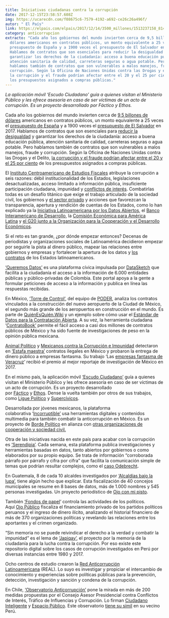 ```yaml
---
title: Iniciativas ciudadanas contra la corrupción
date: 2017-12-15T23:58:57.608Z
img: https://ucarecdn.com/f08675c6-7579-4192-a692-ce26c26a496f/
autor: " El País"
link: https://elpais.com/elpais/2017/12/14/3500_millones/1513237158_814641.html
category: anticorrupcion
extracto: "Cada año los gobiernos del mundo invierten cerca de 9,5 billones de
  dólares americanos en contratos públicos, un monto equivalente a 25 veces el
  presupuesto de España y a 1900 veces el presupuesto de El Salvador en 2017.
  Hablamos de contratos que son esenciales para reducir la desigualdad y
  garantizar los derechos de la ciudadanía: acceso a buena educación pública,
  atención sanitaria de calidad, carreteras seguras o agua potable. Pero
  hablamos también de contratos que son vulnerables a malos manejos, fraude y
  corrupción. Según la Oficina de Naciones Unidas contra las Drogas y el Delito,
  la corrupción y el fraude podrían afectar entre el 20 y el 25 por ciento de
  los presupuestos asignados a compras públicas."
---
```

*La aplicación móvil ‘Escudo Ciudadano’ guía a quienes visitan el Ministerio Público y les ofrece asesoría en caso de ser víctimas de un acto de corrupción. Es un proyecto desarrollado por Fáctico y Ethos.*

Cada año los gobiernos del mundo invierten cerca de [9,5 billones de dólares](https://www.openupcontracting.org/about-open-up-contracting/) americanos en contratos públicos, un monto equivalente a 25 veces el [presupuesto de España](https://elpais.com/economia/2017/04/04/actualidad/1491294784_243939.html) y a 1900 veces el [presupuesto de El Salvador](http://www.transparenciafiscal.gob.sv/ptf/es/index.html) en 2017. Hablamos de contratos que son esenciales para [reducir la desigualdad](https://elpais.com/elpais/2017/10/04/planeta_futuro/1507130953_951158.html) y garantizar los derechos de la ciudadanía: acceso a buena educación pública, atención sanitaria de calidad, carreteras seguras o agua potable. Pero hablamos también de contratos que son vulnerables a malos manejos, fraude y corrupción. Según la Oficina de Naciones Unidas contra las Drogas y el Delito, [la corrupción y el fraude podrían afectar entre el 20 y el 25 por ciento](https://www.open-contracting.org/wp-content/uploads/2016/01/OCP2015-2018_Strategy_espa%C3%B1ol.pdf) de los presupuestos asignados a compras públicas.

El [Instituto Centroamericano de Estudios Fiscales](http://www.icefi.org/sites/default/files/presentacion_icefi_costos_de_la_corrupcion_gt_oxfam_gt_08-2015.pdf) atribuye la corrupción a seis razones: débil institucionalidad de los Estados, legislaciones desactualizadas, acceso limitado a información pública, insuficiente participación ciudadana, impunidad y [conflictos de interés](http://www.cargografias.org/). Combatirlas todas es un desafío titánico que exige el trabajo articulado de la sociedad civil, los gobiernos y [el sector privado](https://nomada.gt/por-que-facebook-explorer-favorece-a-los-corruptos/) y acciones que favorezcan la transparencia, apertura y rendición de cuentas de los Estados, como lo han explicado ya la [Iniciativa Latinoamericana por los Datos Abiertos](https://idatosabiertos.org/contrataciones-abiertas-que-podemos-esperar-de-ellas-en-america-latina/), el [Banco Interamericano de Desarrollo](https://blogs.iadb.org/gobernarte/2017/02/28/los-datos-ayudan-destapar-la-corrupcion/), la [Comisión Económica para América Latina](http://repositorio.cepal.org/bitstream/handle/11362/41353/1/S1601154_es.pdf) y [el G20 junto a la Organización para la Cooperación y el Desarrollo Económicos](https://www.oecd.org/corruption/g20-oecd-compendium-open-data-anti-corruption.htm).

Si el reto es tan grande, ¿por dónde empezar entonces? Decenas de periodistas y organizaciones sociales de Latinoamérica decidieron empezar por seguirle la pista al dinero público, mapear las relaciones entre gobiernos y empresas y fortalecer la apertura de los datos y [los contratos](https://idatosabiertos.org/contrataciones-abiertas-que-podemos-esperar-de-ellas-en-america-latina/) de los Estados latinoamericanos.

[‘Queremos Datos’](https://www.queremosdatos.co/) es una plataforma cívica impulsada por [DataSketch](https://www.datasketch.co/es) que facilita a la ciudadanía el acceso a la información de 6.000 entidades públicas y público-privadas de Colombia. Este portal apoya a la gente a formular peticiones de acceso a la información y publica en línea las respuestas recibidas.

En México, [‘Torre de Control’](https://torredecontrol.projectpoder.org/index.html#slide-1), del equipo de [PODER](https://www.projectpoder.org/), analiza los contratos vinculados a la construcción del nuevo aeropuerto de la Ciudad de México, el segundo más grande de los aeropuertos en construcción en el mundo. Es parte de [QuiénEsQuién.Wiki](https://www.quienesquien.wiki/) y un ejemplo sobre cómo usar el [Estándar de Datos para la Contratación Abierta](https://www.open-contracting.org/data-standard/?lang=es). A su vez, la herramienta ciudadana ‘[ContratoBook’](http://contratobook.org/) permite el fácil acceso a casi dos millones de contratos públicos de México y ha sido fuente de investigaciones de peso en la opinión pública mexicana.

[Animal Político](http://www.animalpolitico.com/) y [Mexicanos contra la Corrupción e Impunidad](https://contralacorrupcion.mx/) detectaron en [‘Estafa maestra’](https://www.animalpolitico.com/estafa-maestra/) contratos ilegales en México y probaron la entrega de dinero público a empresas fantasma. Su trabajo ‘Las [empresas fantasma de Veracruz](http://www.animalpolitico.com/las-empresas-fantasma-veracruz/)‘ recibió el premio al mejor reportaje de investigación de México en 2017.

En el mismo país, la aplicación móvil [‘Escudo Ciudadano’](http://www.factico.com.mx/liguepolitico/) guía a quienes visitan el Ministerio Público y les ofrece asesoría en caso de ser víctimas de un acto de corrupción. Es un proyecto desarrollado por [Fáctico](http://www.factico.com.mx/liguepolitico/) y [Ethos](https://www.ethos.org.mx/es/). Dense la vuelta también por otros de sus trabajos, como [Ligue Político](http://www.factico.com.mx/liguepolitico/) y [Supercívicos](https://factico.github.io/supercivicos-landing/).

Desarrollada por jóvenes mexicanos, la plataforma colaborativa ‘[Incorruptible’](http://incorruptible.mx/) usa herramientas digitales y contenidos multimedia para también combatir la anticorrupción en México. Es un proyecto de [Borde Político](http://borde.mx/) en alianza con [otras organizaciones de cooperación y sociedad civil.](http://incorruptible.mx/proyecto/)

Otra de las iniciativas nacida en este país para acabar con la corrupción es [‘Serendipia’](https://serendipia.digital/). Cada semana, esta plataforma publica investigaciones y herramientas basadas en datos, tanto abiertos por gobiernos o como elaborados por su propio equipo. Se trata de información “corroborada párrafo por párrafo y cifra por cifra” que facilita la comunicación simple de temas que podrían resultar complejos, como el [caso Odebrecht](https://serendipia.digital/2017/12/4-10-diciembre/)**.**

En Guatemala, 8 de cada 10 alcaldes investigados por [‘Alcaldías bajo la lupa’](http://www.ojoconmipisto.com/corrupcion-municipal/), tiene algún hecho que explicar. Esta fiscalización de 40 concejos municipales se resume en 8 bases de datos, más de 1.000 nombres y 545 personas investigadas. Un proyecto periodístico de [Ojo con mi pisto](http://ojoconmipisto.com/).

También [‘Fondos de papel](https://fondosdepapel.ojo-publico.com/)‘ controla las actividades de los políticos. Aquí [Ojo Público](https://ojo-publico.com/) fiscaliza el financiamiento privado de los partidos políticos peruanos y el ingreso de dinero ilícito, analizando el historial financiero de más de 370 organizaciones políticas y revelando las relaciones entre los aportantes y el crimen organizado.

“Sin memoria no se puede reivindicar el derecho a la verdad y combatir la impunidad” es el lema de [‘Japiqay’](http://www.japiqay.org/), el proyecto por la memoria de la ciudadanía para la lucha contra la corrupción. Por eso existe este repositorio digital sobre los casos de corrupción investigados en Perú por diversas instancias entre 1980 y 2017.

Ocho centros de estudio crearon la [Red Anticorrupción Latinoamericana](http://redanticorrupcion.com/) (REAL). Lo suyo es investigar y propiciar el intercambio de conocimiento y experiencias sobre políticas públicas para la prevención, detección, investigación y sanción y condena de la corrupción.

En Chile, [‘Observatorio Anticorrupción’](https://observatorioanticorrupcion.cl/) pone la mirada en más de 200 medidas propuestas por el Consejo Asesor Presidencial contra Conflictos de Interés, Tráfico de Influencias y Corrupción. Lo firman [Ciudadano Inteligente](https://ciudadanointeligente.org/) y [Espacio Público](https://www.espaciopublico.cl/). Este observatorio [tiene su símil](http://www.observatoriointegridad.pe/) en su vecino Perú.